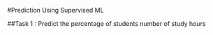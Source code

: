 #Prediction Using Supervised ML

##Task 1 : Predict the percentage of students number of study hours
